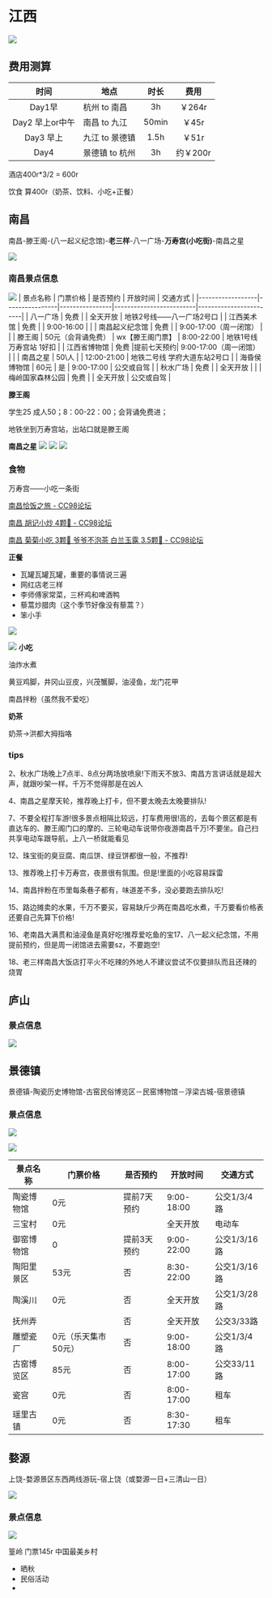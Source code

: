 # 江西
![](https://philfan-pic.oss-cn-beijing.aliyuncs.com/img/1077ddab43ec463b898b5f5b9e74972.jpg)



## 费用测算


|时间|地点|时长|费用|
|:-:|---|:-:|:-:|
|Day1早|杭州 to 南昌|3h| ￥264r|
|Day2 早上or中午|南昌 to 九江|50min| ￥45r|
|Day3 早上|九江 to 景德镇|1.5h |￥51r|
|Day4|景德镇 to  杭州|3h |约￥200r|


酒店400r*3/2 = 600r

饮食 算400r（奶茶、饮料、小吃+正餐）




## 南昌


南昌-滕王阁-(八一起义纪念馆)-**老三样**-八一广场-**万寿宫(小吃街)**-南昌之星




![](https://philfan-pic.oss-cn-beijing.aliyuncs.com/img/93bac12ac4ec6111bae9bb936ae7b87.png)


### 南昌景点信息
![](https://philfan-pic.oss-cn-beijing.aliyuncs.com/img/ae528f895153a8b5b5e2eb19c507d00.jpg)
| 景点名称         | 门票价格       | 是否预约       | 开放时间                | 交通方式               |
|------------------|----------------|----------------|-------------------------|------------------------|
| 八一广场         | 免费           |            | 全天开放                |    地铁2号线——八一广场2号口   |
| 江西美术馆       | 免费           |            | 9:00-16:00              |                        |
| 南昌起义纪念馆   | 免费           |             | 9:00-17:00（周一闭馆）  |                        |
| 滕王阁           | 50元（会背诵免费） | wx【滕王阁门票】       | 8:00-22:00              | 地铁1号线万寿宫站 1好扣     |
| 江西省博物馆 | 免费           |提前七天预约| 9:00-17:00（周一闭馆）    |                        |
| 南昌之星         | 50\人       |            | 12:00-21:00             |  地铁二号线 学府大道东站2号口   |
| 海昏侯博物馆     | 60元           | 是             | 9:00-17:00              | 公交或自驾             |
| 秋水广场         | 免费           |         | 全天开放                |                        |
| 梅岭国家森林公园 | 免费           |           | 全天开放                | 公交或自驾             |

**滕王阁**

学生25 成人50；8：00-22：00；会背诵免费进；

地铁坐到万寿宫站，出站口就是滕王阁


**南昌之星**
![](https://philfan-pic.oss-cn-beijing.aliyuncs.com/img/537db6949846836b47736358d9adf49.jpg)
![](https://philfan-pic.oss-cn-beijing.aliyuncs.com/img/84c5a10d37bafe60ad2b95bdec94b3e.jpg)
![](https://philfan-pic.oss-cn-beijing.aliyuncs.com/img/c531b975f26da5aebf43134d15a1247.jpg)

### 食物

万寿宫——小吃一条街

[南昌恰饭之旅 - CC98论坛](https://www.cc98.org/topic/5859081)

[南昌 胡记小炒 4颗🌟 - CC98论坛](https://www.cc98.org/topic/5969518)

[南昌 菊菊小吃 3颗🌟 爷爷不泡茶 白兰玉露 3.5颗🌟 - CC98论坛](https://www.cc98.org/topic/5968908)

**正餐**

- 瓦罐瓦罐瓦罐，重要的事情说三遍
- 网红店老三样
- 李师傅家常菜，三杯鸡和啤酒鸭
- 藜蒿炒腊肉（这个季节好像没有藜蒿？）
- 笨小手

![](https://philfan-pic.oss-cn-beijing.aliyuncs.com/img/ea1c311dac825e589d105134dd3778c.jpg)

![](https://philfan-pic.oss-cn-beijing.aliyuncs.com/img/4e59d60f9b13141007ca0b58344ce06.jpg)
**小吃**

油炸水煮

黄豆鸡脚，井冈山豆皮，兴茂蟹脚，油浸鱼，龙门花甲

南昌拌粉（虽然我不爱吃）

**奶茶**

奶茶→洪都大拇指咯



### tips
2、秋水广场晚上7点半、8点分两场放喷泉!下雨天不放3、南昌方言讲话就是超大声，就跟吵架一样。千万不觉得那是在凶人

4、南昌之星摩天轮，推荐晚上打卡，但不要太晚去太晚要排队!

7、不要全程打车游!很多景点相隔比较远，打车费用很!高的，去每个景区都是有直达车的、滕王阁门口的摩的、三轮电动车说带你夜游南昌千万!不要坐。自己扫共享电动车跟导航，上八一桥就能看见

12、珠宝街的臭豆腐、南瓜饼、绿豆饼都很一般，不推荐!

13、推荐晚上打卡万寿宫，夜景很有氛围。但是!里面的小吃容易踩雷

14、南昌拌粉在市里每条巷子都有，味道差不多，没必要跑去排队吃!

15、路边摊卖的水果，千万不要买，容易缺斤少两在南昌吃水煮，千万要看价格表还要自己先算下价格!

16、老南昌大满贯和油浸鱼是真好吃!推荐爱吃鱼的宝17、八一起义纪念馆，不用提前预约，但是周一闭馆进去需要sz，不要跑空!

18、老三样南昌大饭店打平火不吃辣的外地人不建议尝试不仅要排队而且还辣的烧胃

## 庐山



### 景点信息

![](https://philfan-pic.oss-cn-beijing.aliyuncs.com/img/eb466942393857f7a679bd198c54e0e.jpg)



## 景德镇
景德镇-陶瓷历史博物馆-古窑民俗博览区－民窑博物馆－浮梁古城-宿景德镇

### 景点信息

![](https://philfan-pic.oss-cn-beijing.aliyuncs.com/img/0d8030de0ed829976ba21470875f8b8.jpg)

![](https://philfan-pic.oss-cn-beijing.aliyuncs.com/img/20240930185903.png)

| 景点名称   | 门票价格            | 是否预约    | 开放时间   | 交通方式     |
| ---------- | ------------------- | ----------- | ---------- | ------------ |
| 陶瓷博物馆 | 0元                 | 提前7天预约 | 9:00-18:00 | 公交1/3/4路  |
| 三宝村     | 0元                 |             | 全天开放   | 电动车       |
| 御窑博物馆 | 0                   | 提前3天预约 | 9:00-22:00 | 公交1/3/16路 |
| 陶阳里景区 | 53元                | 否          | 8:30-22:00 | 公交1/3/16路 |
| 陶溪川     | 0元                 | 否          | 全天开放   | 公交1/3/28路 |
| 抚州弄     |                     | 否          | 全天开放   | 公交3/33路   |
| 雕塑瓷厂   | 0元（乐天集市50元） | 否          | 9:00-18:00 | 公交1/3/4路  |
| 古窑博览区 | 85元                | 否          | 8:00-17:00 | 公交33/11路  |
| 瓷宫       | 0元                 | 否          | 8:00-17:00 | 租车         |
| 瑶里古镇   | 0元                 | 否          | 8:30-17:30 | 租车         |


## 婺源
上饶-婺源景区东西两线游玩-宿上饶（或婺源一日+三清山一日）

![](https://philfan-pic.oss-cn-beijing.aliyuncs.com/img/20240930185337.png)



### 景点信息

![](https://philfan-pic.oss-cn-beijing.aliyuncs.com/img/d092ad3067165e671029e4436db3a43.jpg)



篁岭 门票145r 中国最美乡村

- 晒秋
- 民俗活动
- 